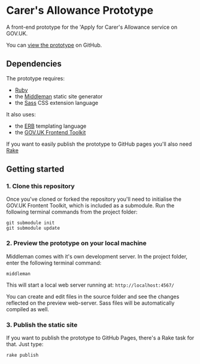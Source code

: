# Carer's Allowance Prototype

A front-end prototype for the 'Apply for Carer's Allowance service on GOV.UK.

You can [view the prototype](http://CADS-Admin.github.io/carers-allowance-prototype/) on GitHub.


## Dependencies

The prototype requires:

* [Ruby](https://www.ruby-lang.org/en/)
* the [Middleman](http://middlemanapp.com) static site generator
* the [Sass](http://sass-lang.com/) CSS extension language

It also uses:

* the [ERB](http://middlemanapp.com/basics/templates/) templating language
* the [GOV.UK Frontend Toolkit](https://github.com/alphagov/govuk_frontend_toolkit)

If you want to easily publish the prototype to GitHub pages you'll also need [Rake](http://rake.rubyforge.org/)

## Getting started

### 1. Clone this repository

Once you've cloned or forked the repository you'll need to initialise the GOV.UK Frontent Toolkit, which is included as a submodule. Run the following terminal commands from the project folder:

	git submodule init
	git submodule update


### 2. Preview the prototype on your local machine

Middleman comes with it's own development server. In the project folder, enter the following terminal command:

	middleman

This will start a local web server running at: `http://localhost:4567/`

You can create and edit files in the source folder and see the changes reflected on the preview web-server. Sass files will be automatically compiled as well.

### 3. Publish the static site

If you want to publish the prototype to GitHub Pages, there's a Rake task for that. Just type:

	rake publish

